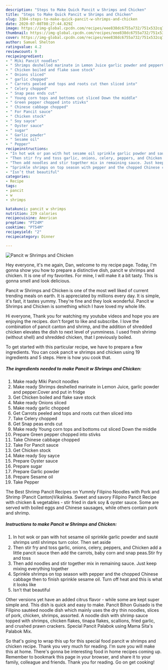 ```yaml
---
description: "Steps to Make Quick Pancit w Shrimps and Chicken"
title: "Steps to Make Quick Pancit w Shrimps and Chicken"
slug: 3304-steps-to-make-quick-pancit-w-shrimps-and-chicken
date: 2020-07-08T08:27:44.829Z
image: https://img-global.cpcdn.com/recipes/eee838dc6755a732/751x532cq70/pancit-w-shrimps-and-chicken-recipe-main-photo.jpg
thumbnail: https://img-global.cpcdn.com/recipes/eee838dc6755a732/751x532cq70/pancit-w-shrimps-and-chicken-recipe-main-photo.jpg
cover: https://img-global.cpcdn.com/recipes/eee838dc6755a732/751x532cq70/pancit-w-shrimps-and-chicken-recipe-main-photo.jpg
author: Samuel Shelton
ratingvalue: 4.2
reviewcount: 9
recipeingredient:
- " Miki Pancit noodles"
- " Shrimps deshelled marinate in Lemon Juice garlic powder and pepperCover and put in fridge"
- " Chicken boiled and flake save stock"
- " Onions sliced"
- " garlic chopped"
- " Carrots peeled and tops and roots cut then sliced into"
- " Celery chopped"
- " Snap peas ends cut"
- " Young corn tops and bottoms cut sliced Down the middle"
- " Green pepper chopped into stivks"
- " Chinese cabbage chopped"
- " For Pancit sauce"
- " Chicken stock"
- " Soy sayce"
- " Oyster sauce"
- " sugar"
- " Garlic powder"
- " Sesame oil"
- " Pepper"
recipeinstructions:
- "In hot wok or pan with hot sesame oil sprinkle garlic powder and sauté shrimps until shrimps turn color. Then set aside"
- "Then stir fry and toss garlic, onions, celery, peppers, and Chicken add a little pancit sauce then add the carrots, baby corn and snap peas.Stir fry and toss"
- "Then add noodles and stir together mix in remaining sauce. Just keep mixing everything together"
- "Sprinkle shrimps on top season with pepper and the chopped Chinese cabbage then to finish sprinkle sesame oil. Turn off heat and this is what it looks like"
- "Isn’t that beautiful"
categories:
- Recipe
tags:
- pancit
- w
- shrimps

katakunci: pancit w shrimps 
nutrition: 229 calories
recipecuisine: American
preptime: "PT24M"
cooktime: "PT54M"
recipeyield: "2"
recipecategory: Dinner

---
```



![Pancit w Shrimps and Chicken](https://img-global.cpcdn.com/recipes/eee838dc6755a732/751x532cq70/pancit-w-shrimps-and-chicken-recipe-main-photo.jpg)

Hey everyone, it's me again, Dan, welcome to my recipe page. Today, I'm gonna show you how to prepare a distinctive dish, pancit w shrimps and chicken. It is one of my favorites. For mine, I will make it a bit tasty. This is gonna smell and look delicious.

Pancit w Shrimps and Chicken is one of the most well liked of current trending meals on earth. It is appreciated by millions every day. It is simple, it's fast, it tastes yummy. They're fine and they look wonderful. Pancit w Shrimps and Chicken is something which I have loved my whole life.

Hi everyone, Thank you for watching my youtube videos and hope you are enjoying the recipes. don&#39;t forget to like and subscribe. I love the combination of pancit canton and shrimp, and the addition of shredded chicken elevates the dish to next level of yumminess. I used fresh shrimp (without shell) and shredded chicken, that I previously boiled.


To get started with this particular recipe, we have to prepare a few ingredients. You can cook pancit w shrimps and chicken using 19 ingredients and 5 steps. Here is how you cook that.

<!--inarticleads1-->

##### The ingredients needed to make Pancit w Shrimps and Chicken:

1. Make ready  Miki Pancit noodles
1. Make ready  Shrimps deshelled marinate in Lemon Juice, garlic powder and pepper.Cover and put in fridge
1. Get  Chicken boiled and flake save stock
1. Make ready  Onions sliced
1. Make ready  garlic chopped
1. Get  Carrots peeled and tops and roots cut then sliced into
1. Take  Celery chopped
1. Get  Snap peas ends cut
1. Make ready  Young corn tops and bottoms cut sliced Down the middle
1. Prepare  Green pepper chopped into stivks
1. Take  Chinese cabbage chopped
1. Take  For Pancit sauce
1. Get  Chicken stock
1. Make ready  Soy sayce
1. Prepare  Oyster sauce
1. Prepare  sugar
1. Prepare  Garlic powder
1. Prepare  Sesame oil
1. Take  Pepper


The Best Shrimp Pancit Recipes on Yummly Filipino Noodles with Pork and Shrimp (Pancit Canton)Vikalinka. Sweet and savory Filipino Pancit Recipe with chicken &amp; vegetables - stir fried in dark soy &amp; oyster sauce. Some are served with boiled eggs and Chinese sausages, while others contain pork and shrimp. 

<!--inarticleads2-->

##### Instructions to make Pancit w Shrimps and Chicken:

1. In hot wok or pan with hot sesame oil sprinkle garlic powder and sauté shrimps until shrimps turn color. Then set aside
1. Then stir fry and toss garlic, onions, celery, peppers, and Chicken add a little pancit sauce then add the carrots, baby corn and snap peas.Stir fry and toss
1. Then add noodles and stir together mix in remaining sauce. Just keep mixing everything together
1. Sprinkle shrimps on top season with pepper and the chopped Chinese cabbage then to finish sprinkle sesame oil. Turn off heat and this is what it looks like
1. Isn’t that beautiful


Other versions yet have an added citrus flavor - while some are kept super simple and. This dish is quick and easy to make. Pancit Bihon Guisado is the Filipino sautéed noodle dish which mainly uses the dry thin noodles, slices of pork, chicken, shrimps, assorted. A noodle dish with shrimp sauce topped with shrimps, chicken flakes, tinapa flakes, scallions, fried garlic, and crushed prawn crackers. Special Pancit Palabok using Mama Sita&#39;s Palabok Mix. 

So that's going to wrap this up for this special food pancit w shrimps and chicken recipe. Thank you very much for reading. I'm sure you will make this at home. There's gonna be interesting food in home recipes coming up. Remember to bookmark this page in your browser, and share it to your family, colleague and friends. Thank you for reading. Go on get cooking!
